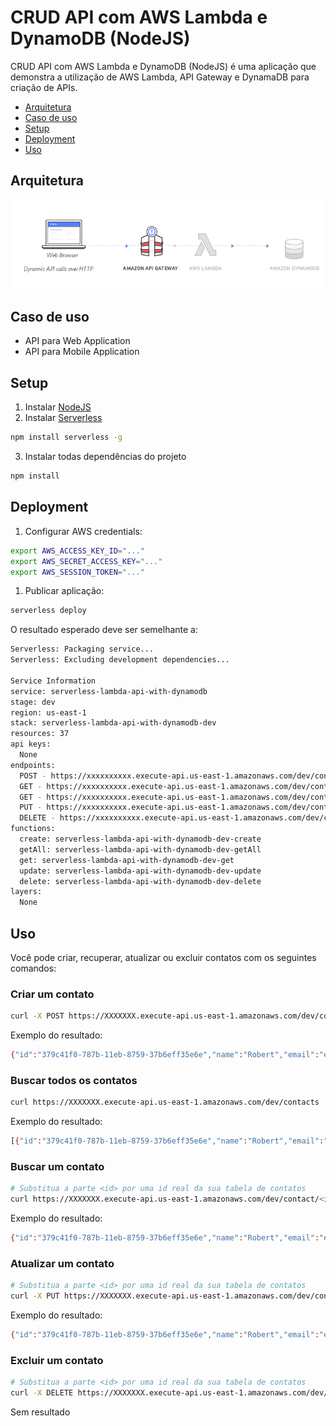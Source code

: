 

# CRUD API com AWS Lambda e DynamoDB (NodeJS)

CRUD API com AWS Lambda e DynamoDB (NodeJS) é uma aplicação que demonstra a utilização de AWS Lambda, API Gateway e DynamaDB para criação de APIs.

  - [Arquitetura](https://github.com/fgouveia708/aws-nodejs-lambda-api-dynamodb#arquitetura)
  - [Caso de uso](https://github.com/fgouveia708/aws-nodejs-lambda-api-dynamodb#caso-de-uso)
  - [Setup](https://github.com/fgouveia708/aws-nodejs-lambda-api-dynamodb#setup)
  - [Deployment](https://github.com/fgouveia708/aws-nodejs-lambda-api-dynamodb#deployment)
  - [Uso](https://github.com/fgouveia708/aws-nodejs-lambda-api-dynamodb#uso)

## Arquitetura

![](https://raw.githubusercontent.com/fgouveia708/aws-nodejs-lambda-api-dynamodb/master/serverless.png)

## Caso de uso

- API para Web Application
- API para Mobile Application

## Setup

1. Instalar [NodeJS](https://nodejs.org/en/)
2. Instalar [Serverless](https://www.serverless.com/)

```bash
npm install serverless -g
```

3. Instalar todas dependências do projeto
   
```bash
npm install
```

## Deployment

1. Configurar AWS credentials:
   
```bash
export AWS_ACCESS_KEY_ID="..."
export AWS_SECRET_ACCESS_KEY="..."
export AWS_SESSION_TOKEN="..."
```

1. Publicar aplicação:

```bash
serverless deploy
```

O resultado esperado deve ser semelhante a:

```bash
Serverless: Packaging service...
Serverless: Excluding development dependencies...

Service Information
service: serverless-lambda-api-with-dynamodb
stage: dev
region: us-east-1
stack: serverless-lambda-api-with-dynamodb-dev
resources: 37
api keys:
  None
endpoints:
  POST - https://xxxxxxxxxx.execute-api.us-east-1.amazonaws.com/dev/contact
  GET - https://xxxxxxxxxx.execute-api.us-east-1.amazonaws.com/dev/contacts
  GET - https://xxxxxxxxxx.execute-api.us-east-1.amazonaws.com/dev/contact/{id}
  PUT - https://xxxxxxxxxx.execute-api.us-east-1.amazonaws.com/dev/contact/{id}
  DELETE - https://xxxxxxxxxx.execute-api.us-east-1.amazonaws.com/dev/contact/{id}
functions:
  create: serverless-lambda-api-with-dynamodb-dev-create
  getAll: serverless-lambda-api-with-dynamodb-dev-getAll
  get: serverless-lambda-api-with-dynamodb-dev-get
  update: serverless-lambda-api-with-dynamodb-dev-update
  delete: serverless-lambda-api-with-dynamodb-dev-delete
layers:
  None
```

## Uso

Você pode criar, recuperar, atualizar ou excluir contatos com os seguintes comandos:

### Criar um contato

```bash
curl -X POST https://XXXXXXX.execute-api.us-east-1.amazonaws.com/dev/contact --data '{"name":"Robert","email":"email@email.com","phone":"01234567890"}'
```

Exemplo do resultado:
```bash
{"id":"379c41f0-787b-11eb-8759-37b6eff35e6e","name":"Robert","email":"email@email.com","phone":"01234567890","createdAt":1614375617422,"updatedAt":1614375617422}
```

### Buscar todos os contatos

```bash
curl https://XXXXXXX.execute-api.us-east-1.amazonaws.com/dev/contacts
```

Exemplo do resultado:
```bash
[{"id":"379c41f0-787b-11eb-8759-37b6eff35e6e","name":"Robert","email":"email@email.com","phone":"01234567890","createdAt":1614375617422,"updatedAt":1614375617422},{"id":"379c41f0-787b-11eb-8759-37b6eff35e6e","name":"Mary","email":"email@email.com","phone":"01234567890","createdAt":1614375617422,"updatedAt":1614375617422}]
```

### Buscar um contato

```bash
# Substitua a parte <id> por uma id real da sua tabela de contatos
curl https://XXXXXXX.execute-api.us-east-1.amazonaws.com/dev/contact/<id>
```

Exemplo do resultado:
```bash
{"id":"379c41f0-787b-11eb-8759-37b6eff35e6e","name":"Robert","email":"email@email.com","phone":"01234567890","createdAt":1614375617422,"updatedAt":1614375617422}
```

### Atualizar um contato

```bash
# Substitua a parte <id> por uma id real da sua tabela de contatos
curl -X PUT https://XXXXXXX.execute-api.us-east-1.amazonaws.com/dev/contact/<id> --data '{"id":"379c41f0-787b-11eb-8759-37b6eff35e6e","name":"Robert","email":"email@email.com","phone":"01234567890","createdAt":1614375617422,"updatedAt":1614375617422}'
```

Exemplo do resultado:
```bash
{"id":"379c41f0-787b-11eb-8759-37b6eff35e6e","name":"Robert","email":"email@email.com","phone":"01234567890","createdAt":1614375617422,"updatedAt":2314375617422}
```

### Excluir um contato

```bash
# Substitua a parte <id> por uma id real da sua tabela de contatos
curl -X DELETE https://XXXXXXX.execute-api.us-east-1.amazonaws.com/dev/contact/<id>
```

Sem resultado
